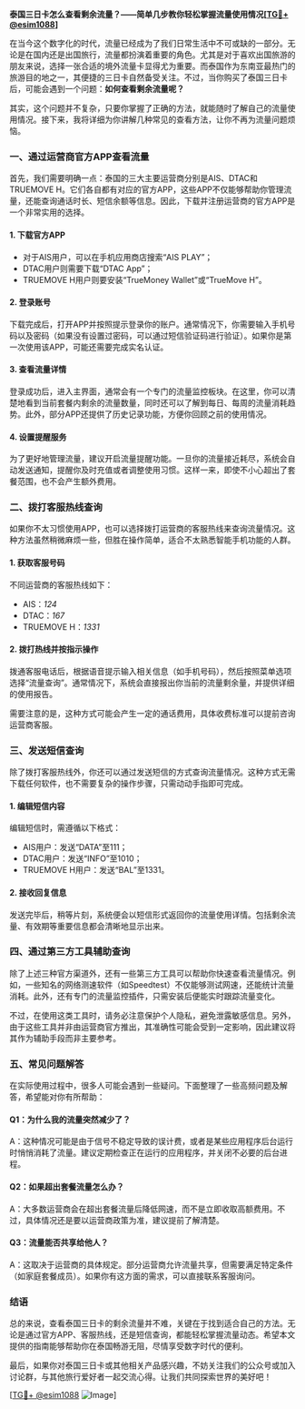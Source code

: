 **泰国三日卡怎么查看剩余流量？——简单几步教你轻松掌握流量使用情况[[TG💪+ @esim1088](https://t.me/s/esim1088)]**

在当今这个数字化的时代，流量已经成为了我们日常生活中不可或缺的一部分。无论是在国内还是出国旅行，流量都扮演着重要的角色。尤其是对于喜欢出国旅游的朋友来说，选择一张合适的境外流量卡显得尤为重要。而泰国作为东南亚最热门的旅游目的地之一，其便捷的三日卡自然备受关注。不过，当你购买了泰国三日卡后，可能会遇到一个问题：**如何查看剩余流量呢？**

其实，这个问题并不复杂，只要你掌握了正确的方法，就能随时了解自己的流量使用情况。接下来，我将详细为你讲解几种常见的查看方法，让你不再为流量问题烦恼。

### **一、通过运营商官方APP查看流量**
首先，我们需要明确一点：泰国的三大主要运营商分别是AIS、DTAC和TRUEMOVE H。它们各自都有对应的官方APP，这些APP不仅能够帮助你管理流量，还能查询通话时长、短信余额等信息。因此，下载并注册运营商的官方APP是一个非常实用的选择。

#### **1. 下载官方APP**
- 对于AIS用户，可以在手机应用商店搜索“AIS PLAY”；
- DTAC用户则需要下载“DTAC App”；
- TRUEMOVE H用户则要安装“TrueMoney Wallet”或“TrueMove H”。

#### **2. 登录账号**
下载完成后，打开APP并按照提示登录你的账户。通常情况下，你需要输入手机号码以及密码（如果没有设置过密码，可以通过短信验证码进行验证）。如果你是第一次使用该APP，可能还需要完成实名认证。

#### **3. 查看流量详情**
登录成功后，进入主界面，通常会有一个专门的流量监控板块。在这里，你可以清楚地看到当前套餐内剩余的流量数量，同时还可以了解到每日、每周的流量消耗趋势。此外，部分APP还提供了历史记录功能，方便你回顾之前的使用情况。

#### **4. 设置提醒服务**
为了更好地管理流量，建议开启流量提醒功能。一旦你的流量接近耗尽，系统会自动发送通知，提醒你及时充值或者调整使用习惯。这样一来，即使不小心超出了套餐范围，也不会产生额外费用。

### **二、拨打客服热线查询**
如果你不太习惯使用APP，也可以选择拨打运营商的客服热线来查询流量情况。这种方法虽然稍微麻烦一些，但胜在操作简单，适合不太熟悉智能手机功能的人群。

#### **1. 获取客服号码**
不同运营商的客服热线如下：
- AIS：*124*
- DTAC：*167*
- TRUEMOVE H：*1331*

#### **2. 拨打热线并按指示操作**
拨通客服电话后，根据语音提示输入相关信息（如手机号码），然后按照菜单选项选择“流量查询”。通常情况下，系统会直接报出你当前的流量剩余量，并提供详细的使用报告。

需要注意的是，这种方式可能会产生一定的通话费用，具体收费标准可以提前咨询运营商客服。

### **三、发送短信查询**
除了拨打客服热线外，你还可以通过发送短信的方式查询流量情况。这种方式无需下载任何软件，也不需要复杂的操作步骤，只需动动手指即可完成。

#### **1. 编辑短信内容**
编辑短信时，需遵循以下格式：
- AIS用户：发送“DATA”至111；
- DTAC用户：发送“INFO”至1010；
- TRUEMOVE H用户：发送“BAL”至1331。

#### **2. 接收回复信息**
发送完毕后，稍等片刻，系统便会以短信形式返回你的流量使用详情。包括剩余流量、有效期等重要信息都会清晰地显示出来。

### **四、通过第三方工具辅助查询**
除了上述三种官方渠道外，还有一些第三方工具可以帮助你快速查看流量情况。例如，一些知名的网络测速软件（如Speedtest）不仅能够测试网速，还能统计流量消耗。此外，还有专门的流量监控插件，只需安装后便能实时跟踪流量变化。

不过，在使用这类工具时，请务必注意保护个人隐私，避免泄露敏感信息。另外，由于这些工具并非由运营商官方推出，其准确性可能会受到一定影响，因此建议将其作为辅助手段而非主要参考。

### **五、常见问题解答**
在实际使用过程中，很多人可能会遇到一些疑问。下面整理了一些高频问题及解答，希望能对你有所帮助：

#### **Q1：为什么我的流量突然减少了？**
A：这种情况可能是由于信号不稳定导致的误计费，或者是某些应用程序后台运行时悄悄消耗了流量。建议定期检查正在运行的应用程序，并关闭不必要的后台进程。

#### **Q2：如果超出套餐流量怎么办？**
A：大多数运营商会在超出套餐流量后降低网速，而不是立即收取高额费用。不过，具体情况还是要以运营商政策为准，建议提前了解清楚。

#### **Q3：流量能否共享给他人？**
A：这取决于运营商的具体规定。部分运营商允许流量共享，但需要满足特定条件（如家庭套餐成员）。如果你有这方面的需求，可以直接联系客服询问。

### **结语**
总的来说，查看泰国三日卡的剩余流量并不难，关键在于找到适合自己的方法。无论是通过官方APP、客服热线，还是短信查询，都能轻松掌握流量动态。希望本文提供的指南能够帮助你在泰国畅游无阻，尽情享受数字时代的便利。

最后，如果你对泰国三日卡或其他相关产品感兴趣，不妨关注我们的公众号或加入讨论群，与其他旅行爱好者一起交流心得。让我们共同探索世界的美好吧！

[[TG💪+ @esim1088](https://t.me/s/esim1088) ![Image](https://i.postimg.cc/4NQfJmqS/Snipaste-2025-05-13-00-14-12.png)]
